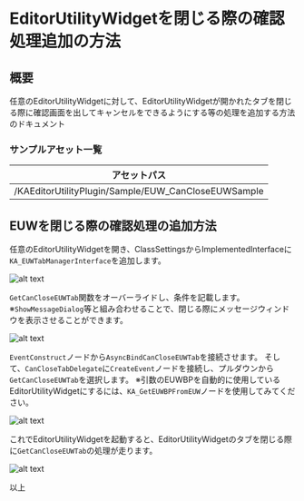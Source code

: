# EditorUtilityWidgetを閉じる際の確認処理追加の方法
## 概要
任意のEditorUtilityWidgetに対して、EditorUtilityWidgetが開かれたタブを閉じる際に確認画面を出してキャンセルをできるようにする等の処理を追加する方法のドキュメント

### サンプルアセット一覧  
|アセットパス|
|-|
|/KAEditorUtilityPlugin/Sample/EUW_CanCloseEUWSample|



## EUWを閉じる際の確認処理の追加方法

任意のEditorUtilityWidgetを開き、ClassSettingsからImplementedInterfaceに`KA_EUWTabManagerInterface`を追加します。

![alt text](images/CanCloseEUW_AddInterface.png)

`GetCanCloseEUWTab`関数をオーバーライドし、条件を記載します。
※`ShowMessageDialog`等と組み合わせることで、閉じる際にメッセージウィンドウを表示させることができます。

![alt text](images/CanCloseEUW_GetCanCloseEUWTab.png)

`EventConstruct`ノードから`AsyncBindCanCloseEUWTab`を接続させます。
そして、`CanCloseTabDelegate`に`CreateEvent`ノードを接続し、プルダウンから`GetCanCloseEUWTab`を選択します。
※引数のEUWBPを自動的に使用しているEditorUtilityWidgetにするには、`KA_GetEUWBPFromEUW`ノードを使用してみてください。

![alt text](images/CanCloseEUW_GetCanCloseEUWTab.png)

これでEditorUtilityWidgetを起動すると、EditorUtilityWidgetのタブを閉じる際に`GetCanCloseEUWTab`の処理が走ります。

![alt text](images/CanCloseEUW_Result.png)

以上